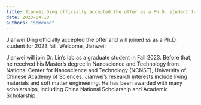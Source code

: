 ```yaml
---
title: Jianwei Ding officially accepted the offer as a Ph.D. student for 2023 Fall. Welcome!
date: 2023-04-10
authors: "someone"
---
```


Jianwei Ding officially accepted the offer and will joined ss as a Ph.D. student for 2023 fall. Welcome, Jianwei!

<!--more-->

Jianwei will join Dr. Lin’s lab as a graduate student in Fall 2023. Before that, he received his Master’s degree in Nanoscience and Technology from National Center for Nanoscience and Technology (NCNST), University of Chinese Academy of Sciences. Jianwei’s research interests include living materials and soft matter engineering. He has been awarded with many scholarships, including China National Scholarship and Academic Scholarship.
